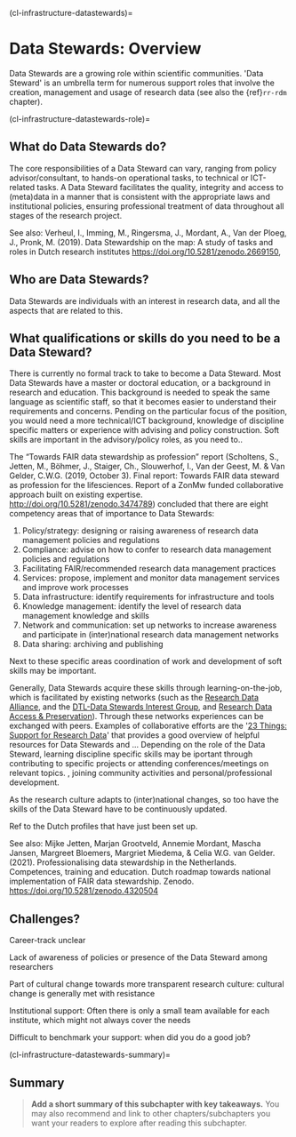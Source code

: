 (cl-infrastructure-datastewards)=
# Data Stewards: Overview

Data Stewards are a growing role within scientific communities.
'Data Steward' is an umbrella term for numerous support roles that involve the creation, management and usage of research data (see also the {ref}`rr-rdm` chapter). 


(cl-infrastructure-datastewards-role)=
## What do Data Stewards do? 
The core responsibilities of a Data Steward can vary, ranging from policy advisor/consultant, to hands-on operational tasks, to technical or ICT-related tasks. 
A Data Steward facilitates the quality, integrity and access to (meta)data in a manner that is consistent with the appropriate laws and institutional policies, ensuring professional treatment of data throughout all stages of the research project. 

See also: Verheul, I., Imming, M., Ringersma, J., Mordant, A., Van der Ploeg, J., Pronk, M. (2019). Data Stewardship on the map: A study of tasks and roles in Dutch research institutes https://doi.org/10.5281/zenodo.2669150, 

## Who are Data Stewards?
Data Stewards are individuals with an interest in research data, and all the aspects that are related to this. 


## What qualifications or skills do you need to be a Data Steward? 
There is currently no formal track to take to become a Data Steward. Most Data Stewards have a master or doctoral education, or a background in research and education. 
This background is needed to speak the same language as scientific staff, so that it becomes easier to understand their requirements and concerns. 
Pending on the particular focus of the position, you would need a more technical/ICT background, knowledge of discipline specific matters or experience with advising and policy construction. 
Soft skills are important in the advisory/policy roles, as you need to..

The “Towards FAIR data stewardship as profession” report (Scholtens, S., Jetten, M., Böhmer, J., Staiger, Ch., Slouwerhof, I., Van der Geest, M. & Van Gelder, C.W.G. (2019, October 3). Final report: Towards FAIR data steward as profession for the lifesciences. Report of a ZonMw funded collaborative approach built on existing expertise. http://doi.org/10.5281/zenodo.3474789) concluded that there are eight competency areas that of importance to Data Stewards: 
1. Policy/strategy: designing or raising awareness of research data management policies and regulations
2. Compliance: advise on how to confer to research data management policies and regulations
3. Facilitating FAIR/recommended research data management practices
4. Services: propose, implement and monitor data management services and improve work processes
5. Data infrastructure: identify requirements for infrastructure and tools
6. Knowledge management: identify the level of research data management knowledge and skills
7. Network and communication: set up networks to increase awareness and participate in (inter)national research data management networks
8. Data sharing: archiving and publishing

Next to these specific areas coordination of work and development of soft skills may be important. 

Generally, Data Stewards acquire these skills through learning-on-the-job, which is facilitated by existing networks (such as the [Research Data Alliance](https://www.rd-alliance.org/), and the [DTL-Data Stewards Interest Group](https://www.dtls.nl/about/community/interest-groups/data-stewards-interest-group/), and [Research Data Access & Preservation](https://rdapassociation.org/)). 
Through these networks experiences can be exchanged with peers. 
Examples of collaborative efforts are the '[23 Things: Support for Research Data](https://doi.org/10.5281/zenodo.3465896)' that provides a good overview of helpful resources for Data Stewards and ... 
Depending on the role of the Data Steward, learning discipline specific skills may be iportant through contributing to specific projects or attending conferences/meetings on relevant topics. 
, joining community activities and personal/professional development. 

As the research culture adapts to (inter)national changes, so too have the skills of the Data Steward have to be continuously updated. 

Ref to the Dutch profiles that have just been set up.

See also:  Mijke Jetten, Marjan Grootveld, Annemie Mordant, Mascha Jansen, Margreet Bloemers, Margriet Miedema, & Celia W.G. van Gelder. (2021). Professionalising data stewardship in the Netherlands. Competences, training and education. Dutch roadmap towards national implementation of FAIR data stewardship. Zenodo. 
https://doi.org/10.5281/zenodo.4320504

## Challenges? 
Career-track unclear

Lack of awareness of policies or presence of the Data Steward among researchers

Part of cultural change towards more  transparent research culture: cultural change is generally met with resistance

Institutional support: Often there is only a small team available for each institute, which might not always cover the needs

Difficult to benchmark your support: when did you do a good job?


(cl-infrastructure-datastewards-summary)=
## Summary

> **Add a short summary of this subchapter with key takeaways.**
> You may also recommend and link to other chapters/subchapters you want your readers to explore after reading this subchapter.




<!-- 
> See the [style guide](https://the-turing-way.netlify.app/community-handbook/style/style-crossref.html) for The Turing Way's recommendations on cross referencing.
> To include an image in your writing, use the MyST directive shown below. 
> Remember to add your image to the `figures` [folder](https://github.com/alan-turing-institute/the-turing-way/tree/main/book/website/figures) and use the correct path, else it will not be displayed.

```{figure} ../../figures/image-name.png
---
name: image-name
alt: describe your image for readers who rely on screen readers
---
Your image caption here
```

> To include code blocks, simply enclose your code in three sets of backticks shown below.

```
def simple_function():
    pass
```

> To include an admonition or to highlight a block of text that exists slightly apart from the narrative of your section, use the directive shown below. Jupyter Book's [documentation](https://jupyterbook.org/content/content-blocks.html#) has other useful examples.

```{note}
Here is a note!
```




<!-- IMPORTANT!

- Use this template to create your chapter's subchapters.
- Refrain from writing very long subchapters as readers may be unwilling to read them. Rather, you should split long subchapters into smaller subchapters if necessary.



BEFORE YOU GO

- Have a look at the Style Guide and the Maintaining Consistency chapters to ensure that you have followed the relevant recommendations on
  - Avoiding HTML
  - Consecutive headers
  - Labels and cross referencing
  - Using images
  - Latin abbreviations
  - References and citations
  - Title casing
  - Matching headers with reference in table of content

-->
